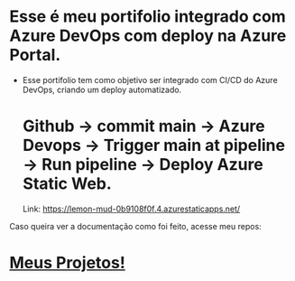 # Esse é meu portifolio integrado com Azure DevOps com deploy na Azure Portal.

- Esse portifolio tem como objetivo ser integrado com CI/CD do Azure DevOps, criando um deploy automatizado.
  # Github -> commit main -> Azure Devops -> Trigger main at pipeline -> Run pipeline -> Deploy Azure Static Web.
  Link: https://lemon-mud-0b9108f0f.4.azurestaticapps.net/

Caso queira ver a documentação como foi feito, acesse meu repos:  <a href = "https://github.com/ynocce/portfolio-CI-CD"><h1>Meus Projetos!</h1></a>
